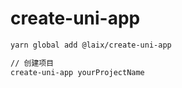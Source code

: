 # create-uni-app

```bash
yarn global add @laix/create-uni-app

// 创建项目
create-uni-app yourProjectName
```
